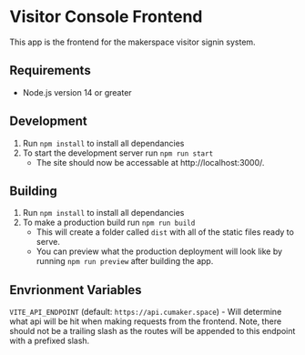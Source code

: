 # Visitor Console Frontend

This app is the frontend for the makerspace visitor signin system.

## Requirements

- Node.js version 14 or greater

## Development

1. Run `npm install` to install all dependancies
2. To start the development server run `npm run start`
   - The site should now be accessable at http://localhost:3000/.

## Building

1. Run `npm install` to install all dependancies
2. To make a production build run `npm run build`
   - This will create a folder called `dist` with all of the static files ready to serve.
   - You can preview what the production deployment will look like by running `npm run preview` after building the app.

## Envrionment Variables

`VITE_API_ENDPOINT` (default: `https://api.cumaker.space`) - Will determine what api will be hit when making requests from the frontend. Note, there should not be a trailing slash as the routes will be appended to this endpoint with a prefixed slash.
